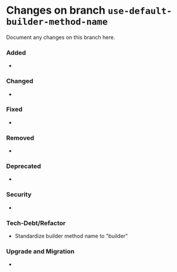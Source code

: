 # Changes on branch `use-default-builder-method-name`
Document any changes on this branch here.
### Added
- 

### Changed
- 

### Fixed
- 

### Removed
- 

### Deprecated
- 

### Security
- 

### Tech-Debt/Refactor
- Standardize builder method name to "builder"

### Upgrade and Migration
- 
